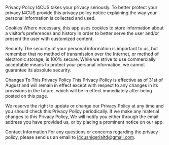 Privacy Policy
I4CUS takes your privacy seriously. To better protect your privacy I4CUS provide this privacy policy notice explaining the way your personal information is collected and used.


Cookies
Where necessary, this app uses cookies to store information about a visitor’s preferences and history in order to better serve the user
and/or present the user with customized content.



Security
The security of your personal information is important to us, but remember that no method of transmission over the Internet, or method of electronic storage, is 100% secure. While we strive to use commercially acceptable means to protect your personal information, we cannot guarantee its absolute security.

Changes To This Privacy Policy
This Privacy Policy is effective as of 31st of August and will remain in effect except with respect to any changes in its provisions in the future, which will be in effect immediately after being posted on this page.

We reserve the right to update or change our Privacy Policy at any time and you should check this Privacy Policy periodically. If we make any material changes to this Privacy Policy, We will notify you either through the email address you have provided us, or by placing a prominent notice on our app.

Contact Information
For any questions or concerns regarding the privacy policy, please send us an email to i4cusnigerialtd@gmail.com.
